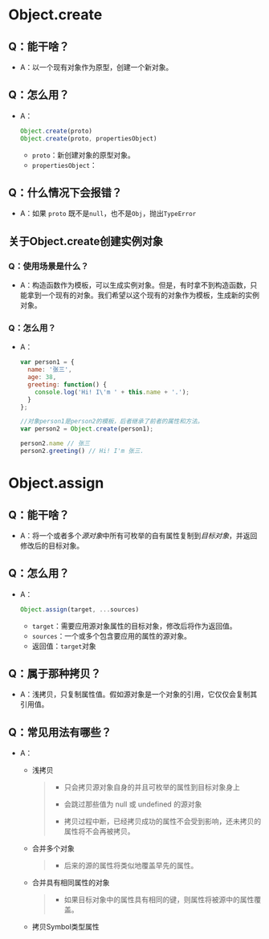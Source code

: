 # Object.create

## Q：能干啥？

* A：以一个现有对象作为原型，创建一个新对象。

## Q：怎么用？

* A：

  ````javascript
  Object.create(proto)
  Object.create(proto, propertiesObject)
  ````

  * `proto`：新创建对象的原型对象。
  * `propertiesObject`：

## Q：什么情况下会报错？

* A：如果 `proto` 既不是`null`，也不是`Obj`，抛出`TypeError`

## 关于Object.create创建实例对象

### Q：使用场景是什么？

* A：构造函数作为模板，可以生成实例对象。但是，有时拿不到构造函数，只能拿到一个现有的对象。我们希望以这个现有的对象作为模板，生成新的实例对象。

### Q：怎么用？

* A：

  ````javascript
  var person1 = {
    name: '张三',
    age: 38,
    greeting: function() {
      console.log('Hi! I\'m ' + this.name + '.');
    }
  };
  
  //对象person1是person2的模板，后者继承了前者的属性和方法。
  var person2 = Object.create(person1);
  
  person2.name // 张三
  person2.greeting() // Hi! I'm 张三.
  ````

# Object.assign

## Q：能干啥？

* A：将一个或者多个*源对象*中所有可枚举的自有属性复制到*目标对象*，并返回修改后的目标对象。

## Q：怎么用？

* A：

  ````javascript
  Object.assign(target, ...sources)
  ````

  * `target`：需要应用源对象属性的目标对象，修改后将作为返回值。
  * `sources`：一个或多个包含要应用的属性的源对象。
  * 返回值：`target`对象

## Q：属于那种拷贝？

* A：浅拷贝，只复制属性值。假如源对象是一个对象的引用，它仅仅会复制其引用值。

## Q：常见用法有哪些？

* A：

  * 浅拷贝

    >* 只会拷贝源对象自身的并且可枚举的属性到目标对象身上
    >
    >* 会跳过那些值为 null 或 undefined 的源对象
    >* 拷贝过程中断，已经拷贝成功的属性不会受到影响，还未拷贝的属性将不会再被拷贝。

  * 合并多个对象

    > * 后来的源的属性将类似地覆盖早先的属性。

  * 合并具有相同属性的对象

    > * 如果目标对象中的属性具有相同的键，则属性将被源中的属性覆盖。

  * 拷贝Symbol类型属性

